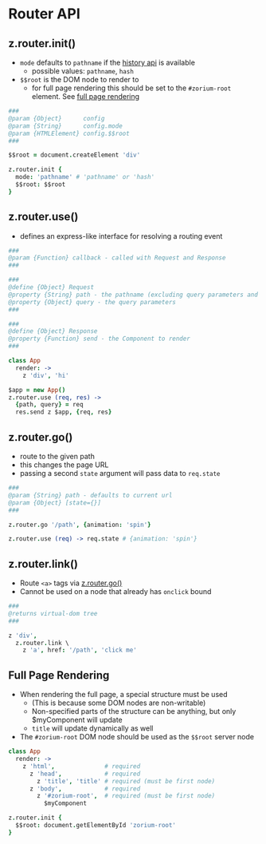 # Router API <a class="anchor" name="router"></a>

## z.router.init() <a class="anchor" name="router_init"></a>

  - `mode` defaults to `pathname` if the [history api](https://developer.mozilla.org/en-US/docs/Web/Guide/API/DOM/Manipulating_the_browser_history) is available
    - possible values: `pathname`, `hash`
  - `$$root` is the DOM node to render to
    - for full page rendering this should be set to the `#zorium-root` element. See [full page rendering](/router/full-page-rendering)

```coffee
###
@param {Object}      config
@param {String}      config.mode
@param {HTMLElement} config.$$root
###

$$root = document.createElement 'div'

z.router.init {
  mode: 'pathname' # 'pathname' or 'hash'
  $$root: $$root
}
```

## z.router.use() <a class="anchor" name="router_use"></a>

  - defines an express-like interface for resolving a routing event

```coffee
###
@param {Function} callback - called with Request and Response
###

###
@define {Object} Request
@property {String} path - the pathname (excluding query parameters and hash)
@property {Object} query - the query parameters
###

###
@define {Object} Response
@property {Function} send - the Component to render
###

class App
  render: ->
    z 'div', 'hi'

$app = new App()
z.router.use (req, res) ->
  {path, query} = req
  res.send z $app, {req, res}
```

## z.router.go() <a class="anchor" name="router_go"></a>

  - route to the given path
  - this changes the page URL
  - passing a second `state` argument will pass data to `req.state`

```coffee
###
@param {String} path - defaults to current url
@param {Object} [state={}]
###

z.router.go '/path', {animation: 'spin'}

z.router.use (req) -> req.state # {animation: 'spin'}
```

## z.router.link() <a class="anchor" name="router_link"></a>

  - Route `<a>` tags via [z.router.go()](/router/go)
  - Cannot be used on a node that already has `onclick` bound

```coffee
###
@returns virtual-dom tree
###

z 'div',
  z.router.link \
    z 'a', href: '/path', 'click me'
```

## Full Page Rendering <a class="anchor" name="router_full-page-rendering"></a>

  - When rendering the full page, a special structure must be used
    - (This is because some DOM nodes are non-writable)
    - Non-specified parts of the structure can be anything, but only $myComponent will update
    - `title` will update dynamically as well
  - The `#zorium-root` DOM node should be used as the `$$root` server node

```coffee
class App
  render: ->
    z 'html',              # required
      z 'head',            # required
        z 'title', 'title' # required (must be first node)
      z 'body',            # required
        z '#zorium-root',  # required (must be first node)
          $myComponent

z.router.init {
  $$root: document.getElementById 'zorium-root'
}
```
